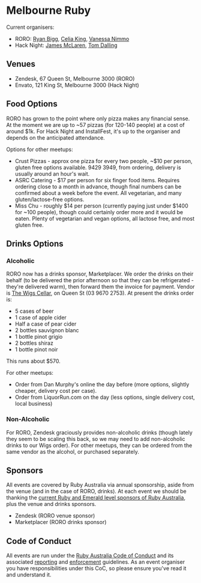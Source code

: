 # Melbourne Ruby

Current organisers:

* RORO: [Ryan Bigg](https://twitter.com/ryanbigg), [Celia King](https://twitter.com/ceels), [Vanessa Nimmo](https://twitter.com/nessnimmo)
* Hack Night: [James McLaren](https://twitter.com/jamesmclaren555), [Tom Dalling](https://twitter.com/tom_dalling)

## Venues

* Zendesk, 67 Queen St, Melbourne 3000 (RORO)
* Envato, 121 King St, Melbourne 3000 (Hack Night)

## Food Options

RORO has grown to the point where only pizza makes any financial sense. At the moment we are up to ~57 pizzas (for 120-140 people) at a cost of around $1k. For Hack Night and InstallFest, it's up to the organiser and depends on the anticipated attendance.

Options for other meetups:

* Crust Pizzas - approx one pizza for every two people, ~$10 per person, gluten free options available. 9429 3949, from ordering, delivery is usually around an hour's wait.
* ASRC Catering - $17 per person for six finger food items. Requires ordering close to a month in advance, though final numbers can be confirmed about a week before the event. All vegetarian, and many gluten/lactose-free options.
* Miss Chu - roughly $14 per person (currently paying just under $1400 for ~100 people), though could certainly order more and it would be eaten. Plenty of vegetarian and vegan options, all lactose free, and most gluten free.

## Drinks Options

### Alcoholic

RORO now has a drinks sponsor, Marketplacer. We order the drinks on their behalf (to be delivered the prior afternoon so that they can be refrigerated - they're delivered warm), then forward them the invoice for payment. Vendor is [The Wigs Cellar](http://www.thewigscellar.com.au/old/), on Queen St (03 9670 2753). At present the drinks order is:

* 5 cases of beer
* 1 case of apple cider
* Half a case of pear cider
* 2 bottles sauvignon blanc
* 1 bottle pinot grigio
* 2 bottles shiraz
* 1 bottle pinot noir

This runs about $570.

For other meetups:

* Order from Dan Murphy's online the day before (more options, slightly cheaper, delivery cost per case).
* Order from LiquorRun.com on the day (less options, single delivery cost, local business)

### Non-Alcoholic

For RORO, Zendesk graciously provides non-alcoholic drinks (though lately they seem to be scaling this back, so we may need to add non-alcoholic drinks to our Wigs order). For other meetups, they can be ordered from the same vendor as the alcohol, or purchased separately.

## Sponsors

All events are covered by Ruby Australia via annual sponsorship, aside from the venue (and in the case of RORO, drinks). At each event we should be thanking the [current Ruby and Emerald level sponsors of Ruby Australia](https://ruby.org.au/sponsorship), plus the venue and drinks sponsors.

* Zendesk (RORO venue sponsor)
* Marketplacer (RORO drinks sponsor)

## Code of Conduct

All events are run under the [Ruby Australia Code of Conduct](https://ruby.org.au/code-of-conduct) and its associated [reporting](https://ruby.org.au/code-of-conduct-reporting) and [enforcement](https://ruby.org.au/code-of-conduct-enforcement) guidelines. As an event organiser you have responsibilities under this CoC, so please ensure you've read it and understand it.

